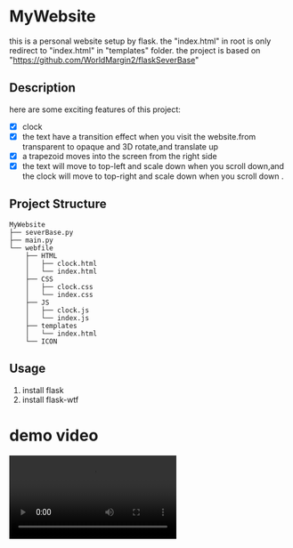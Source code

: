 # MyWebsite
 
 this is a personal website setup by flask.
 the "index.html" in root is only redirect to "index.html" in "templates" folder.
 the project is based on "https://github.com/WorldMargin2/flaskSeverBase"

## Description

here are some exciting features of this project:

- [x] clock
- [x] the text have a transition effect when you visit the website.from transparent to opaque and 3D rotate,and translate up
- [x] a trapezoid moves into the screen from the right side
- [x] the text will move to top-left and scale down when you scroll down,and the clock will move to top-right and scale down when you scroll down .

## Project Structure

```
MyWebsite
├── severBase.py
├── main.py
└── webfile
    ├── HTML
    │   ├── clock.html
    │   └── index.html
    ├── CSS
    │   ├── clock.css
    │   └── index.css
    ├── JS
    │   ├── clock.js
    │   └── index.js
    ├── templates
    │   └── index.html
    └── ICON
```


## Usage

1. install flask
2. install flask-wtf

# demo video
![Sample Video](https://github.com/WorldMargin2/MyWebsite/md_resource/demo.mp4)

